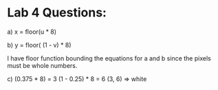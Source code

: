 # Lab 4 Questions:

a) x = floor(u * 8)

b) y = floor( (1 - v) * 8) 

I have floor function bounding the equations for a and b since the pixels must be whole numbers.

c) (0.375 * 8) = 3
   (1 - 0.25) * 8 = 6
   (3, 6) => white